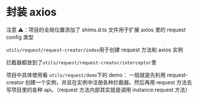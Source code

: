 # 封装 axios

注意 ⚠️：项目的全局位置添加了 shims.d.ts 文件用于扩展 axios 里的 request config 类型

`utils/request/request-creator/index`用于创建 request 方法和 axios 实例

拦截器都放到了`utils/request/request-creator/interceptor`里

项目中具体使用看 `utils/request/demo`下的 demo：
一般就是先利用 request-creator 创建一个实例，并且在实例中注册各种拦截器。然后再用 request 方法去写项目里的各种 api。（request 方法内部其实就是调用 instance.request 方法）
